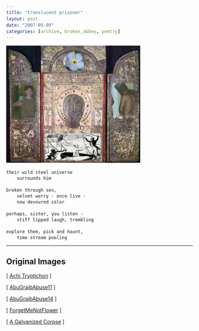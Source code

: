```yaml
---
title: "translucent prisoner"
layout: post
date: "2007-05-09"
categories: [archive, broken_abbey, poetry]
---
```


[![Translucent Prisoner](/images/imported/2007/05/translucent-prisoner.jpg)](/images/imported/2007/05/translucent-prisoner.jpg "Translucent Prisoner")

```poem
their wild steel universe
    surrounds him

broken through sex,
    velvet worry - once live -
    now devoured color

perhaps, sister, you listen -
    stiff lipped laugh, trembling

explore them, pick and haunt,
    time stream pooling
```

---

## Original Images

[
[Achi Tryptichon](http://en.wikipedia.org/w/index.php?title=Image:Achi_Tryptichon.jpg&oldid=44704684)
]

[
[AbuGraibAbuse11](http://en.wikipedia.org/w/index.php?title=Image:AbuGhraibAbuse11.jpg&oldid=16452642)
]

[
[AbuGraibAbuse14](http://en.wikipedia.org/w/index.php?title=Image:AbuGhraibAbuse14.jpg&oldid=16452645)
]

[
[ForgetMeNotFlower](http://en.wikipedia.org/w/index.php?title=Image:Forgetmenotflower.JPG&oldid=85671563)
]

[
[A Galvanized Corpse](http://commons.wikimedia.org/w/index.php?title=Image:A_Galvanised_Corpse.jpg&oldid=2715939)
]
